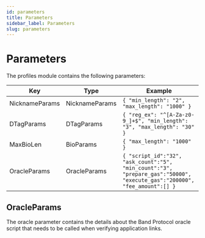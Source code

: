 ```yaml
---
id: parameters
title: Parameters
sidebar_label: Parameters
slug: parameters
---
```


# Parameters

The profiles module contains the following parameters: 

| Key            | Type           | Example                                                                                                                  |
|----------------|----------------|--------------------------------------------------------------------------------------------------------------------------|
| NicknameParams | NicknameParams | `{ "min_length": "2", "max_length": "1000" }`                                                                            |
| DTagParams     | DTagParams     | `{ "reg_ex": "^[A-Za-z0-9_]+$", "min_length": "3", "max_length": "30" }`                                                 |
| MaxBioLen      | BioParams      | `{ "max_length": "1000" }`                                                                                               |
| OracleParams   | OracleParams   | `{ "script_id":"32", "ask_count":"5", "min_count":"3", "prepare_gas":"50000", "execute_gas":"200000", "fee_amount":[] }` |

## OracleParams
The oracle parameter contains the details about the Band Protocol oracle script that needs to be called when verifying application links.